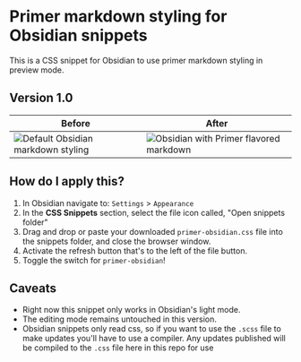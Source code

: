 # Primer markdown styling for Obsidian snippets
This is a CSS snippet for Obsidian to use primer markdown styling in preview mode.

## Version 1.0

| Before | After |
| --- | --- |
| ![Default Obsidian markdown styling](https://user-images.githubusercontent.com/40274682/185777249-fa095565-c26d-4afc-b026-214c2302f022.png) | ![Obsidian with Primer flavored markdown](https://user-images.githubusercontent.com/40274682/185777316-c03de6a9-adee-4a0c-8a62-d591d2f7ae2e.png) |

## How do I apply this? 
1. In Obsidian navigate to: `Settings` > `Appearance` 
2. In the **CSS Snippets** section, select the file icon called, "Open snippets folder"
3. Drag and drop or paste your downloaded `primer-obsidian.css` file into the snippets folder, and close the browser window. 
4. Activate the refresh button that's to the left of the file button. 
5. Toggle the switch for `primer-obsidian`!

## Caveats
- Right now this snippet only works in Obsidian's light mode. 
- The editing mode remains untouched in this version.
- Obsidian snippets only read css, so if you want to use the `.scss` file to make updates you'll have to use a compiler. Any updates published will be compiled to the `.css` file here in this repo for use
